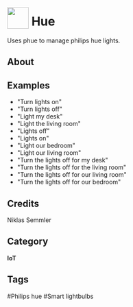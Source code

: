 # <img src="https://raw.githack.com/FortAwesome/Font-Awesome/master/svgs/solid/lightbulb.svg" card_color="#FEE255" width="50" height="50" style="vertical-align:bottom"/> Hue
Uses phue to manage philips hue lights.

## About


## Examples
* "Turn lights on"
* "Turn lights off"
* "Light my desk"
* "Light the living room"
* "Lights off"
* "Lights on"
* "Light our bedroom"
* "Light our living room"
* "Turn the lights off for my desk"
* "Turn the lights off for the living room"
* "Turn the lights off for our living room"
* "Turn the lights off for our bedroom"

## Credits
Niklas Semmler

## Category
**IoT**

## Tags
#Philips hue
#Smart lightbulbs

